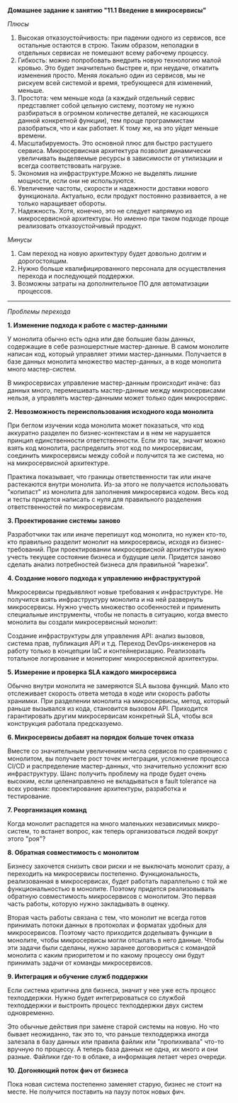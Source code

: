 **Домашнее задание к занятию "11.1 Введение в микросервисы"**

*Плюсы*


1. Высокая отказоустойчивость: при падении одного из сервисов, все остальные остаются в строю. Таким образом, неполадки в отдельных сервисах не помешают всему рабочему процессу.
2. Гибкость: можно попробовать внедрить новую технологию малой кровью. Это будет значительно быстрее и, при неудаче, откатить изменения просто. Меняя локально один из сервисов, мы не рискуем всей системой и время, требующееся для изменений, меньше.
3. Простота: чем меньше кода (а каждый отдельный сервис представляет собой цельную систему, поэтому не нужно разбираться в огромном количестве деталей, не касающихся данной конкретной функции), тем проще программистам разобраться, что и как работает. К тому же, на это уйдет меньше времени.
4. Масштабируемость. Это основной плюс для быстро растушего сервиса. Микросервисная архитектура позволит динамически увеличивать выделяемые ресурсы в зависимости от утилизации и всегда соответствовать нагрузке.
5. Экономия на инфраструктуре.Можно не выделять лишние мощности, если они не используются.
6. Увеличение частоты, скорости и надежности доставки нового функционала. Актуально, если продукт постоянно развивается, а не только наращивает обороты.
7. Надежность. Хотя, конечно, это не следует напрямую из микросервисной архитектуры. Но именно при таком подходе проще реализовать отказоустойчивый продукт.


*Минусы*


1. Сам переход на новую архитектуру будет довольно долгим и дорогостоящим.
2. Нужно больше квалифицированного персонала для осуществления перехода и последующей поддержки.
3. Возможны затраты на дополнительное ПО для автоматизации процессов.

- - -

*Проблемы перехода*

**1. Изменение подхода к работе с мастер-данными**

У монолита обычно есть одна или две большие базы данных, содержащие в себе разношерстные мастер-данные. В самом монолите написан код, который управляет этими мастер-данными. Получается в базе данных монолита множество мастер-данных, а в коде монолита много мастер-систем.

В микросервисах управление мастер-данным происходит иначе: баз данных много, перемешивать мастер-данные между микросервисами нельзя, а управлять мастер-данными может только один микросервис.

**2. Невозможность переиспользования исходного кода монолита**

При беглом изучении кода монолита может показаться, что код аккуратно разделен по бизнес-контекстам и в нем не нарушается принцип единственности ответственности. Если это так, значит можно взять код монолита, распределить этот код по микросервисам, соединить микросервисы между собой и получится та же система, но на микросервисной архитектуре.

Практика показывает, что границы ответственности так или иначе растекаются внутри монолита. Из-за этого не получается использовать "копипаст" из монолита для заполнения микросервиса кодом. Весь код и тесты придется написать с нуля для правильного разделения ответственностей по микросервисам.

**3. Проектирование системы заново**

Разработчики так или иначе перепишут код монолита, но нужен кто-то, кто правильно разделит монолит на микросервисы, исходя из бизнес-требований. При проектировании микросервисной архитектуры нужно учесть текущее состояние бизнеса и будущие цели. Придется заново сделать анализ потребностей бизнеса для правильной “нарезки”.

**4. Создание нового подхода к управлению инфраструктурой**

Микросервисы предъявляют новые требования к инфраструктуре. Не получится взять инфраструктуру монолита и на ней развернуть микросервисы. Нужно учесть множество особенностей и применить специальные инструменты, чтобы не попасть в ситуацию, когда вместо монолита вы создали микросервисный монолит:

Создание инфраструктуры для управления API: анализ вызовов, система прав, публикация API и т.д.
Переход DevOps-инженеров на работу только в концепции IaC и контейнеризацию.
Реализовать тотальное логирование и мониторинг микросервисной архитектуры.

**5. Измерение и проверка SLA каждого микросервиса**

Обычно внутри монолита не замеряются SLA вызова функций. Мало кто отслеживает скорость ответа метода в коде или скорость работы хранимки. При разделении монолита на микросервисы, метод, который раньше вызывался из кода, становится вызовом API. Приходится гарантировать другим микросервисам конкретный SLA, чтобы вся конструкция работала предсказуемо.

**6. Микросервисы добавят на порядок больше точек отказа**

Вместе со значительным увеличением числа сервисов по сравнению с монолитом, вы получаете рост точек интеграции, усложнение процесса CI/CD и распределение мастер-данных, что значительно усложнит всю инфраструктуру. Шанс получить проблему на проде будет очень высоким, если целенаправлено не вкладываться в fault tolerance на всех уровнях: проектирование архитектуры, разработка и тестирование.

**7. Реорганизация команд**

Когда монолит распадется на много маленьких независимых микро-систем, то встанет вопрос, как теперь организоваться людей вокруг этого "роя"?

**8. Обратная совместимость с монолитом**

Бизнесу захочется снизить свои риски и не выключать монолит сразу, а переходить на микросервисы постепенно. Функциональность, реализованная в микросервисах, будет работать параллельно с той же функциональностью в монолите. Поэтому придется реализовывать обратную совместимость микросервисов с монолитом. Это первая часть работы, которую нужно закладывать в оценку.

Вторая часть работы связана с тем, что монолит не всегда готов принимать потоки данных в протоколах и форматах удобных для микросервисов. Поэтому часто приходится доделывать функции в монолите, чтобы микросервисы могли отсылать в него данные. Чтобы эти задачи были сделаны, нужно заранее договориться с командой монолита с каким приоритетом и по какому процессу они будут принимать задачи от команды микросервисов.

**9. Интеграция и обучение служб поддержки**

Если система критична для бизнеса, значит у нее уже есть процесс техподдержки. Нужно будет интегрироваться со службой техподдержки и выстроить процесс техподдержки двух систем одновременно.

Это обычные действия при замене старой системы на новую. Но что бывает неожиданно, так это то, что раньше техподдержка иногда залезала в базу данных или правила файлик или "пропихивала" что-то вручную по процессу. А теперь база данных не одна, их много и они разные. Файлики где-то в облаке, а информация летает через очереди.

**10. Догоняющий поток фич от бизнеса**

Пока новая система постепенно заменяет старую, бизнес не стоит на месте. Не получится поставить на паузу поток новых фич. 